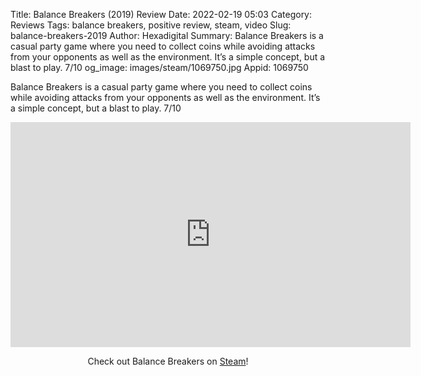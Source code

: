 Title: Balance Breakers (2019) Review
Date: 2022-02-19 05:03
Category: Reviews
Tags: balance breakers, positive review, steam, video
Slug: balance-breakers-2019
Author: Hexadigital
Summary: Balance Breakers is a casual party game where you need to collect coins while avoiding attacks from your opponents as well as the environment. It’s a simple concept, but a blast to play. 7/10
og_image: images/steam/1069750.jpg
Appid: 1069750

Balance Breakers is a casual party game where you need to collect coins while avoiding attacks from your opponents as well as the environment. It’s a simple concept, but a blast to play. 7/10

<center><iframe src="https://www.youtube.com/embed/hxnIhU7tByU?feature=oembed" allow="accelerometer; autoplay; encrypted-media; gyroscope; picture-in-picture" width="640" height="360" frameborder="0"></iframe>

Check out Balance Breakers on [Steam](https://store.steampowered.com/app/1069750/?curator_clanid=34633900)!</center>